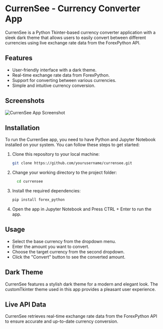 # CurrenSee - Currency Converter App

CurrenSee is a Python Tkinter-based currency converter application with a sleek dark theme that allows users to easily convert between different currencies using live exchange rate data from the ForexPython API.

## Features

- User-friendly interface with a dark theme.
- Real-time exchange rate data from ForexPython.
- Support for converting between various currencies.
- Simple and intuitive currency conversion.

## Screenshots

![CurrenSee App Screenshot](/screenshots/screenshot.png)

## Installation

To run the CurrenSee app, you need to have Python and Jupyter Notebook installed on your system. You can follow these steps to get started:

1. Clone this repository to your local machine:

   ```bash
   git clone https://github.com/yourusername/currensee.git
2. Change your working directory to the project folder:

   ```bash
     cd currensee
3. Install the required dependencies:

   ```bash
   pip install forex_python
4. Open the app in Jupyter Notebook and Press CTRL + Enter to run the app.

## Usage
- Select the base currency from the dropdown menu.
- Enter the amount you want to convert.
- Choose the target currency from the second dropdown.
- Click the "Convert" button to see the converted amount.
## Dark Theme
CurrenSee features a stylish dark theme for a modern and elegant look. The customTkinter theme used in this app provides a pleasant user experience.

## Live API Data
CurrenSee retrieves real-time exchange rate data from the ForexPython API to ensure accurate and up-to-date currency conversion.

